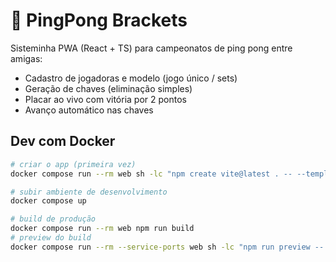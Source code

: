 # 🏓 PingPong Brackets

Sisteminha PWA (React + TS) para campeonatos de ping pong entre amigas:
- Cadastro de jogadoras e modelo (jogo único / sets)
- Geração de chaves (eliminação simples)
- Placar ao vivo com vitória por 2 pontos
- Avanço automático nas chaves

## Dev com Docker
```bash
# criar o app (primeira vez)
docker compose run --rm web sh -lc "npm create vite@latest . -- --template react-ts && npm i"

# subir ambiente de desenvolvimento
docker compose up

# build de produção
docker compose run --rm web npm run build
# preview do build
docker compose run --rm --service-ports web sh -lc "npm run preview -- --host 0.0.0.0 --port 4173"
```